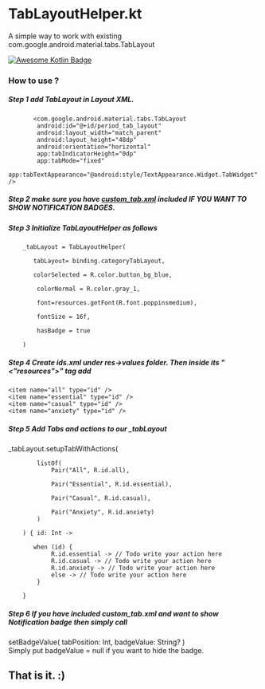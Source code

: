 # TabLayoutHelper.kt
A simple way to work with existing com.google.android.material.tabs.TabLayout

[![Awesome Kotlin Badge](https://kotlin.link/awesome-kotlin.svg)](https://github.com/KotlinBy/awesome-kotlin)
### How to use ?

##### Step 1 add TabLayout in Layout XML.

           <com.google.android.material.tabs.TabLayout
            android:id="@+id/period_tab_layout"
            android:layout_width="match_parent"
            android:layout_height="48dp"
            android:orientation="horizontal"
            app:tabIndicatorHeight="0dp"
            app:tabMode="fixed"
            app:tabTextAppearance="@android:style/TextAppearance.Widget.TabWidget" />
            
            
##### Step 2 make sure you have <a href="custom_tab.xml">custom_tab.xml</a> included IF YOU WANT TO SHOW NOTIFICATION BADGES.


##### Step 3 Initialize TabLayoutHelper as follows

        _tabLayout = TabLayoutHelper(
        
           tabLayout= binding.categoryTabLayout,
           
           colorSelected = R.color.button_bg_blue,
           
            colorNormal = R.color.gray_1,
            
            font=resources.getFont(R.font.poppinsmedium),
            
            fontSize = 16f,
            
            hasBadge = true  
            
        )
        
##### Step 4 Create ids.xml under res->values folder. Then inside its "<"resources">"  tag add


    <item name="all" type="id" />
    <item name="essential" type="id" />
    <item name="casual" type="id" />
    <item name="anxiety" type="id" />

##### Step 5 Add Tabs and actions to our _tabLayout

_tabLayout.setupTabWithActions(

            listOf(
                Pair("All", R.id.all),
                
                Pair("Essential", R.id.essential),
                
                Pair("Casual", R.id.casual),
                
                Pair("Anxiety", R.id.anxiety)
            )
            
        ) { id: Int ->

           when (id) {
                R.id.essential -> // Todo write your action here
                R.id.casual -> // Todo write your action here
                R.id.anxiety -> // Todo write your action here
                else -> // Todo write your action here
            }

        }
        
##### Step 6 If you have included custom_tab.xml and want to show Notification badge then simply call 

setBadgeValue( tabPosition: Int, badgeValue: String? ) <br>
Simply put badgeValue = null if you want to hide the badge.

## That is it. :)
